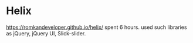 # Helix
https://romkandeveloper.github.io/helix/
spent 6 hours.
used such libraries as jQuery, jQuery UI, Slick-slider. 
